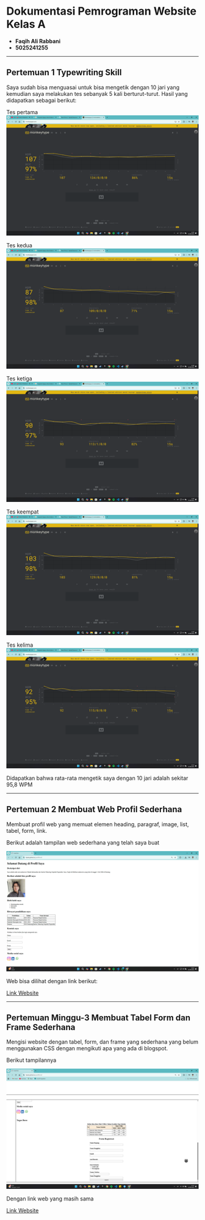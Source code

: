 # Dokumentasi Pemrograman Website Kelas A
- __Faqih Ali Rabbani__
- __5025241255__
------------------------------------------
## Pertemuan 1 Typewriting Skill

Saya sudah bisa menguasai untuk bisa mengetik dengan 10 jari yang kemudian saya melakukan tes sebanyak 5 kali berturut-turut. Hasil yang didapatkan sebagai berikut:

Tes pertama
![image alt](https://github.com/fqhali/Dokumentasi-PWEB-A/blob/5f1b905d1c8e64b41a9e8c8bbcd986c26d827788/asset/Screenshot%20(121).png)

Tes kedua
![image alt](https://github.com/fqhali/Dokumentasi-PWEB-A/blob/5f1b905d1c8e64b41a9e8c8bbcd986c26d827788/asset/Screenshot%20(122).png)

Tes ketiga
![image alt](https://github.com/fqhali/Dokumentasi-PWEB-A/blob/5f1b905d1c8e64b41a9e8c8bbcd986c26d827788/asset/Screenshot%20(123).png)

Tes keempat
![image alt](https://github.com/fqhali/Dokumentasi-PWEB-A/blob/5f1b905d1c8e64b41a9e8c8bbcd986c26d827788/asset/Screenshot%20(125).png)

Tes kelima
![image alt](https://github.com/fqhali/Dokumentasi-PWEB-A/blob/5f1b905d1c8e64b41a9e8c8bbcd986c26d827788/asset/Screenshot%20(126).png)

Didapatkan bahwa rata-rata mengetik saya dengan 10 jari adalah sekitar 95,8 WPM

------------------------------------------------------
## Pertemuan 2 Membuat Web Profil Sederhana

Membuat profil web yang memuat elemen heading, paragraf, image, list, tabel, form, link.

Berikut adalah tampilan web sederhana yang telah saya buat

![image alt](https://github.com/fqhali/Dokumentasi-PWEB-A/blob/6718fdf8e6ed550777542eb0c9c51f33ec857d9a/asset/Screenshot%20(128).png)

Web bisa dilihat dengan link berikut:

[Link Website](https://fqhali.github.io/profilhtml/)

----------------------
## Pertemuan Minggu-3 Membuat Tabel Form dan Frame Sederhana

Mengisi website dengan tabel, form, dan frame yang sederhana yang belum menggunakan CSS dengan mengikuti apa yang ada di blogspot.

Berikut tampilannya

![image alt](https://github.com/fqhali/Dokumentasi-PWEB-A/blob/c116d9a9c5007e65a451d7ff98a7fef3438a051f/asset/Screenshot%20(138).png)

Dengan link web yang masih sama

[Link Website](https://fqhali.github.io/profilhtml/)
